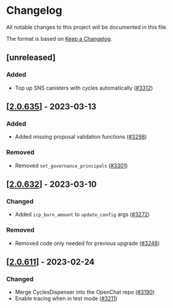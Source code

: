# Changelog
All notable changes to this project will be documented in this file.

The format is based on [Keep a Changelog](https://keepachangelog.com/en/1.0.0/).

## [unreleased]

### Added

- Top up SNS canisters with cycles automatically ([#3312](https://github.com/open-ic/open-chat/pull/3312))

## [[2.0.635](https://github.com/open-ic/open-chat/releases/tag/v2.0.635-cycles_dispenser)] - 2023-03-13

### Added

- Added missing proposal validation functions ([#3298](https://github.com/open-ic/open-chat/pull/3298))

### Removed

- Removed `set_governance_principals` ([#3301](https://github.com/open-ic/open-chat/pull/3301))

## [[2.0.632](https://github.com/open-ic/open-chat/releases/tag/v2.0.632-cycles_dispenser)] - 2023-03-10

### Changed

- Added `icp_burn_amount` to `update_config` args ([#3272](https://github.com/open-ic/open-chat/pull/3272))

### Removed

- Removed code only needed for previous upgrade ([#3248](https://github.com/open-ic/open-chat/pull/3248))

## [[2.0.611](https://github.com/open-ic/open-chat/releases/tag/v2.0.611-cycles_dispenser)] - 2023-02-24

### Changed

- Merge CyclesDispenser into the OpenChat repo ([#3190](https://github.com/open-ic/open-chat/pull/3190))
- Enable tracing when in test mode ([#3211](https://github.com/open-ic/open-chat/pull/3211))
